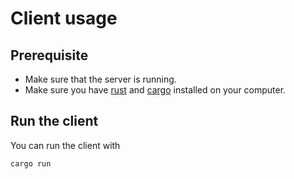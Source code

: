 # Client usage

## Prerequisite

- Make sure that the server is running.
- Make sure you have [rust](https://www.rust-lang.org/fr/tools/install) and [cargo](https://doc.rust-lang.org/cargo/getting-started/installation.html) installed on your computer.

## Run the client

You can run the client with

`cargo run`
